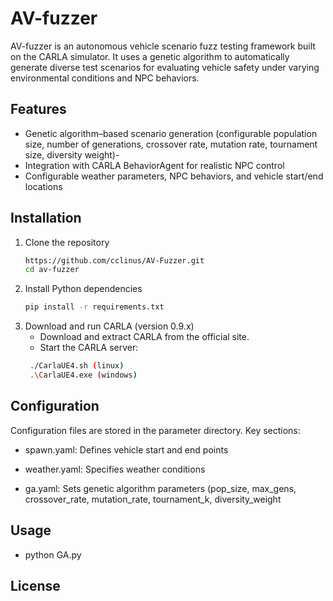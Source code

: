  # AV-fuzzer
AV-fuzzer is an autonomous vehicle scenario fuzz testing framework built on the CARLA simulator. It uses a genetic algorithm to automatically generate diverse test scenarios for evaluating vehicle safety under varying environmental conditions and NPC behaviors.

## Features
- Genetic algorithm–based scenario generation (configurable population size, number of generations, crossover rate, mutation rate, tournament size, diversity weight)-
- Integration with CARLA BehaviorAgent for realistic NPC control
- Configurable weather parameters, NPC behaviors, and vehicle start/end locations

## Installation
1. Clone the repository
   ```sh
   https://github.com/cclinus/AV-Fuzzer.git
   cd av-fuzzer
   ```
2. Install Python dependencies
   ```sh
   pip install -r requirements.txt
   ```
3. Download and run CARLA (version 0.9.x)
   - Download and extract CARLA from the official site.
   - Start the CARLA server:
   ```sh
    ./CarlaUE4.sh (linux)
    .\CarlaUE4.exe (windows)
   ```
## Configuration
Configuration files are stored in the parameter directory. Key sections:
- spawn.yaml: Defines vehicle start and end points

- weather.yaml: Specifies weather conditions

- ga.yaml: Sets genetic algorithm parameters (pop_size, max_gens, crossover_rate, mutation_rate, tournament_k, diversity_weight

## Usage
- python GA.py

## License
      
